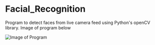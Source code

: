 # Facial_Recognition
Program to detect faces from live camera feed using Python's openCV library. Image of program below

![Image of Program](https://i.imgur.com/eYdA59a.png)
